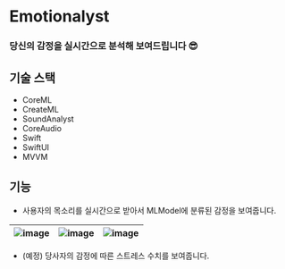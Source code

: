 # Emotionalyst

### 당신의 감정을 실시간으로 분석해 보여드립니다 😎

## 기술 스택

- CoreML
- CreateML
- SoundAnalyst
- CoreAudio
- Swift
- SwiftUI
- MVVM

## 기능

- 사용자의 목소리를 실시간으로 받아서 MLModel에 분류된 감정을 보여줍니다.

![image](https://github.com/HiHoi/Emotionalyst/assets/54823522/b66dd6e7-d3d2-4336-94ac-a8b845b59a20) | ![image](https://github.com/HiHoi/Emotionalyst/assets/54823522/5f4f7353-2d67-4bce-99d1-d2e2dea2ef20) | ![image](https://github.com/HiHoi/Emotionalyst/assets/54823522/5d42f6dd-c88e-463a-8c4a-230132de5372)
--- | --- | --- |



- (예정) 당사자의 감정에 따른 스트레스 수치를 보여줍니다.
